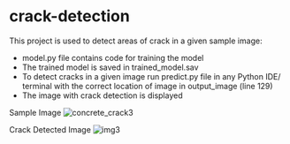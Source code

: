 # crack-detection

This project is used to detect areas of crack in a given sample image:

- model.py file contains code for training the model
- The trained model is saved in trained_model.sav
- To detect cracks in a given image run predict.py file in any Python IDE/ terminal with the correct location of image in output_image (line 129)
- The image with crack detection is displayed

Sample Image
![concrete_crack3](https://user-images.githubusercontent.com/56317982/112759480-ce4d9700-9010-11eb-8145-2ffc24f03cd8.jpeg)


Crack Detected Image
![img3](https://user-images.githubusercontent.com/56317982/112759459-b413b900-9010-11eb-9b2d-d5f2c2a61911.png)
